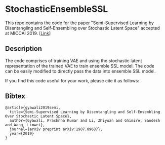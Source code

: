 # StochasticEnsembleSSL

This repo contains the code for the paper "Semi-Supervised Learning by Disentangling and Self-Ensembling over Stochastic Latent Space" accepted at MICCAI 2019. [[Link](https://arxiv.org/abs/1907.09607)]

## Description
The code comprises of training VAE and using the stochastic latent representation of the trained VAE to train ensemble SSL model. The code can be easily modified to directly pass the data into ensemble SSL model.

If you find this code useful for your work, please cite it as follows:

## Bibtex
```
@article{gyawali2019semi,
  title={Semi-Supervised Learning by Disentangling and Self-Ensembling Over Stochastic Latent Space},
  author={Gyawali, Prashnna Kumar and Li, Zhiyuan and Ghimire, Sandesh and Wang, Linwei},
  journal={arXiv preprint arXiv:1907.09607},
  year={2019}
}
``` 
